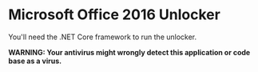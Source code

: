 # Microsoft Office 2016 Unlocker

You'll need the .NET Core framework to run the unlocker.

**WARNING: Your antivirus might wrongly detect this application or code base as a virus.**